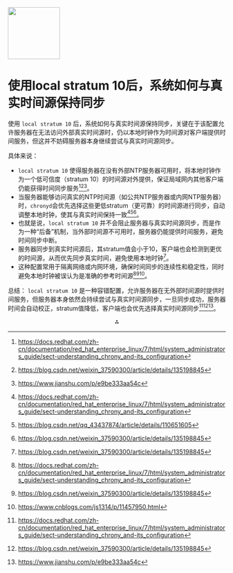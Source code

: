 <img src="https://r2cdn.perplexity.ai/pplx-full-logo-primary-dark%402x.png" class="logo" width="120"/>

# 使用local stratum 10后，系统如何与真实时间源保持同步

使用 `local stratum 10` 后，系统如何与真实时间源保持同步，关键在于该配置允许服务器在无法访问外部真实时间源时，仍以本地时钟作为时间源对客户端提供时间服务，但这并不妨碍服务器本身继续尝试与真实时间源同步。

具体来说：

- `local stratum 10` 使得服务器在没有外部NTP服务器可用时，将本地时钟作为一个低可信度（stratum 10）的时间源对外提供，保证局域网内其他客户端仍能获得时间同步服务[^1][^3][^4]。
- 当服务器能够访问真实的NTP时间源（如公共NTP服务器或内网NTP服务器）时，`chronyd`会优先选择这些更低stratum（更可靠）的时间源进行同步，自动调整本地时钟，使其与真实时间保持一致[^1][^2][^3]。
- 也就是说，`local stratum 10` 并不会阻止服务器与真实时间源同步，而是作为一种“后备”机制，当外部时间源不可用时，服务器仍能提供时间服务，避免时间同步中断。
- 服务器同步到真实时间源后，其stratum值会小于10，客户端也会检测到更优的时间源，从而优先同步真实时间，避免使用本地时钟[^3]。
- 这种配置常用于隔离网络或内网环境，确保时间同步的连续性和稳定性，同时避免本地时钟被误认为是准确的参考时间源[^1][^3][^5]。

总结：
`local stratum 10` 是一种容错配置，允许服务器在无外部时间源时提供时间服务，但服务器本身依然会持续尝试与真实时间源同步，一旦同步成功，服务器时间会自动校正，stratum值降低，客户端也会优先选择真实时间源同步[^1][^3][^4]。

<div style="text-align: center">⁂</div>

[^1]: https://docs.redhat.com/zh-cn/documentation/red_hat_enterprise_linux/7/html/system_administrators_guide/sect-understanding_chrony_and-its_configuration

[^2]: https://blog.csdn.net/qq_43437874/article/details/110651605

[^3]: https://blog.csdn.net/weixin_37590300/article/details/135198845

[^4]: https://www.jianshu.com/p/e9be333aa54c

[^5]: https://www.cnblogs.com/js1314/p/11457950.html

[^6]: https://help.aliyun.com/zh/ecs/user-guide/alibaba-cloud-ntp-server

[^7]: https://docs.redhat.com/zh-cn/documentation/red_hat_enterprise_linux/10/pdf/configuring_time_synchronization/Red_Hat_Enterprise_Linux-10-Configuring_time_synchronization-zh-CN.pdf

[^8]: https://chegva.com/3265.html

